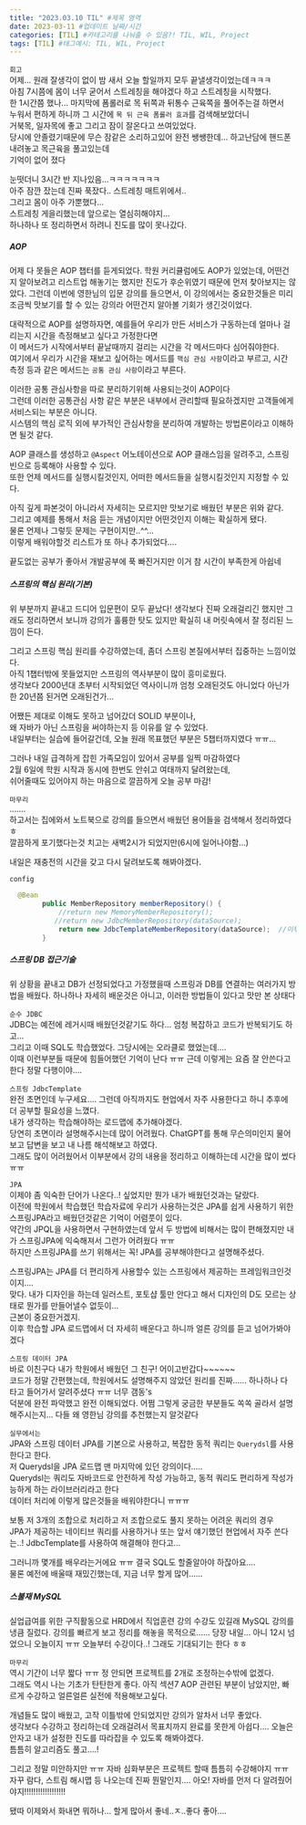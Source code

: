 ```yaml
---
title: "2023.03.10 TIL" #제목 영역
date: 2023-03-11 #업데이트 날짜/시간
categories: [TIL] #카테고리를 나눠줄 수 있음?! TIL, WIL, Project
tags: [TIL] #태그예시: TIL, WIL, Project
---
```


`회고`  
어제... 원래 잘생각이 없이 밤 새서 오늘 할일까지 모두 끝낼생각이었는데ㅋㅋㅋ  
아침 7시쯤에 몸이 너무 굳어서 스트레칭을 해야겠다 하고 스트레칭을 시작했다.  
한 1시간쯤 했나... 마지막에 폼롤러로 목 뒤쪽과 뒤통수 근육쪽을 풀어주는걸 하면서  
누워서 편하게 하니까 그 시간에 `목 뒤 근육 폼롤러 효과`를 검색해보았더니  
거북목, 일자목에 좋고 그리고 잠이 잘온다고 쓰여있었다.  
당시에 안졸렸기때문에 무슨 잠같은 소리하고있어 완전 쌩쌩한데... 하고난담에 핸드폰 내려놓고 목근육을 풀고있는데  
기억이 없어 졌다

눈떳더니 3시간 반 지나있음...ㅋㅋㅋㅋㅋㅋㅋ  
아주 잠깐 잤는데 진짜 푹잤다.. 스트레칭 매트위에서..  
그리고 몸이 아주 가뿐했다...  
스트레칭 게을리했는데 앞으로는 열심히해야지...  
하나하나 또 정리하면서 하려니 진도를 많이 못나갔다.

<h5><strong>AOP</strong></h5>
어제 다 못들은 AOP 챕터를 듣게되었다.   
학원 커리큘럼에도 AOP가 있었는데, 어떤건지 알아보려고 리스트업 해놓기는 했지만 진도가 후순위였기 때문에 먼저 찾아보지는 않았다.   
그런데 이번에 영한님의 입문 강의를 들으면서, 이 강의에서는 중요한것들은 미리 조금씩 맛보기를 할 수 있는 강의라 어떤건지 알아볼 기회가 생긴것이었다.

대략적으로 AOP를 설명하자면,
예를들어 우리가 만든 서비스가 구동하는데 얼마나 걸리는지 시간을 측정해보고 싶다고 가정한다면  
이 메서드가 시작에서부터 끝날때까지 걸리는 시간을 각 메서드마다 심어줘야한다.  
여기에서 우리가 시간을 재보고 싶어하는 메서드를 `핵심 관심 사항`이라고 부르고, 시간 측정 등과 같은 메서드는 `공통 관심 사항`이라고 부른다.

이러한 공통 관심사항을 따로 분리하기위해 사용되는것이 AOP이다  
그런데 이러한 공통관심 사항 같은 부분은 내부에서 관리할때 필요하겠지만 고객들에게 서비스되는 부분은 아니다.  
시스템의 핵심 로직 외에 부가적인 관심사항을 분리하여 개발하는 방법론이라고 이해하면 될것 같다.

AOP 클래스를 생성하고 `@Aspect` 어노테이션으로 AOP 클래스임을 알려주고, 스프링 빈으로 등록해야 사용할 수 있다.  
또한 언제 메서드를 실행시킬것인지, 어떠한 메서드들을 실행시킬것인지 지정할 수 있다.

아직 깊게 파본것이 아니라서 자세히는 모르지만 맛보기로 배웠던 부분은 위와 같다.  
그리고 예제를 통해서 처음 듣는 개념이지만 어떤것인지 이해는 확실하게 됐다.  
물론 언제나 그렇듯 문제는 구현이지만..^^...  
이렇게 배워야할것 리스트가 또 하나 추가되었다....

끝도없는 공부가 좋아서 개발공부에 푹 빠진거지만 이거 참 시간이 부족한게 아쉽네

<h5><strong>스프링의 핵심 원리(기본)</strong></h5>
위 부분까지 끝내고 드디어 입문편이 모두 끝났다!   
생각보다 진짜 오래걸리긴 했지만 그래도 정리하면서 보니까 강의가 훌륭한 탓도 있지만 확실히 내 머릿속에서 잘 정리된 느낌이 든다.

그리고 스프링 핵심 원리를 수강하였는데, 좀더 스프링 본질에서부터 집중하는 느낌이었다.  
아직 1챕터밖에 못들었지만 스프링의 역사부분이 많이 흥미로웠다.  
생각보다 2000년대 초부터 시작되었던 역사이니까 엄청 오래된것도 아니었다 아닌가 한 20년쯤 된거면 오래된건가...

어쨌든 제대로 이해도 못하고 넘어갔더 SOLID 부분이나,  
왜 자바가 아닌 스프링을 써야하는지 등 이유를 알 수 있었다.  
내일부터는 실습에 들어갈건데, 오늘 원래 목표했던 부분은 5챕터까지였다 ㅠㅠ...

그러나 내일 급격하게 잡힌 가족모임이 있어서 공부를 일찍 마감하였다  
2월 6일에 학원 시작과 동시에 한번도 안쉬고 여태까지 달려왔는데,  
쉬어줄때도 있어야지 하는 마음으로 깔끔하게 오늘 공부 마감!

`마무리`  
.......  
하고서는 집에와서 노트북으로 강의를 들으면서 배웠던 용어들을 검색해서 정리하였다ㅎ  
깔끔하게 포기했다는것 치고는 새벽2시가 되었지만(6시에 일어나야함...)

내일은 재충전의 시간을 갖고 다시 달려보도록 해봐야겠다.

`config`

```java
  @Bean
        public MemberRepository memberRepository() {
            //return new MemoryMemberRepository();
           //return new JdbcMemberRepository(dataSource);
            return new JdbcTemplateMemberRepository(dataSource);  //이부분만 교체해서 repository를 변경함
        }
```

<h5><strong>스프링 DB 접근기술</strong></h5>
위 상황을 끝내고 DB가 선정되었다고 가정했을때 스프링과 DB를 연결하는 여러가지 방법을 배웠다.   
하나하나 자세히 배운것은 아니고, 이러한 방법들이 있다고 맛만 본 상태다

`순수 JDBC`  
JDBC는 예전에 레거시때 배웠던것같기도 하다... 엄청 복잡하고 코드가 반복되기도 하고...  
그리고 이때 SQL도 학습했었다. 그당시에는 오라클로 했었는데....  
이때 이런부분들 때문에 힘들어했던 기억이 난다 ㅠㅠ 근데 이렇게는 요즘 잘 안쓴다고 한다 정말 다행이야....

`스프링 JdbcTemplate`  
완전 초면인데 누구세요.... 그런데 아직까지도 현업에서 자주 사용한다고 하니 추후에 더 공부할 필요성을 느꼈다.  
내가 생각하는 학습해야하는 로드맵에 추가해야겠다.  
당연히 초면이라 설명해주시는데 많이 어려웠다. ChatGPT를 통해 무슨의미인지 물어보고 답변을 보고 내 나름 해석해보고 하였다.  
그래도 많이 어려웠어서 이부분에서 강의 내용을 정리하고 이해하는데 시간을 많이 썼다 ㅠㅠ

`JPA`  
이제야 좀 익숙한 단어가 나온다..! 싶었지만 뭔가 내가 배웠던것과는 달랐다.  
이전에 학원에서 학습했던 학습자료에 우리가 사용하는것은 JPA를 쉽게 사용하기 위한 스프링JPA라고 배웠던것같은 기억이 어렴풋이 있다.  
약간의 JPQL을 사용하면서 구현하였는데 앞서 두 방법에 비해서는 많이 편해졌지만 내가 스프링JPA에 익숙해져서 그런가 어려웠다 ㅠㅠ  
하지만 스프링JPA를 쓰기 위해서는 꼭! JPA를 공부해야한다고 설명해주셨다.

스프링JPA는 JPA를 더 편리하게 사용할수 있는 스프링에서 제공하는 프레임워크인것이지....  
맞다. 내가 디자인을 하는데 일러스트, 포토샵 툴만 안다고 해서 디자인의 D도 모르는 상태로 뭔가를 만들어낼수 없듯이...  
근본이 중요한거겠지.  
이후 학습할 JPA 로드맵에서 더 자세히 배운다고 하니까 얼른 강의를 듣고 넘어가봐야겠다

`스프링 데이터 JPA`  
바로 이친구다 내가 학원에서 배웠던 그 친구! 어이고반갑다~~~~~~  
코드가 정말 간편했는데, 학원에서도 설명해주지 않았던 원리를 진짜...... 하나하나 다 타고 들어가서 알려주셨다 ㅠㅠ 너무 갬동's  
덕분에 완전 파악했고 완전 이해되었다. 어쩜 그렇게 궁금한 부분들도 쏙쏙 골라서 설명해주시는지... 다들 왜 영한님 강의를 추천했는지 알것같다

`실무에서는`  
JPA와 스프링 데이터 JPA를 기본으로 사용하고, 복잡한 동적 쿼리는 `Querydsl`를 사용한다고 한다.  
저 Querydsl을 JPA 로드맵 맨 마지막에 있던 강의이다.....  
Querydsl는 쿼리도 자바코드로 안전하게 작성 가능하고, 동적 쿼리도 편리하게 작성가능하게 하는 라이브러리라고 한다  
데이터 처리에 이렇게 많은것들을 배워야한다니 ㅠㅠㅠ

보통 저 3개의 조합으로 처리하고 저 조합으로도 풀지 못하는 어려운 쿼리의 경우  
JPA가 제공하는 네이티브 쿼리를 사용하거나 또는 앞서 얘기했던 현업에서 자주 쓴다는..! JdbcTemplate를 사용하여 해결해야 한다고...

그러니까 몇개를 배우라는거에요 ㅠㅠ 결국 SQL도 할줄알아야 하잖아요....  
물론 예전에 배울때 재밌긴했는데, 지금 너무 할게 많어......

<h5><strong>스불재 MySQL</strong></h5>
실업급여를 위한 구직활동으로 HRD에서 직업훈련 강의 수강도 있길래 MySQL 강의를 냉큼 질렀다.   
강의를 빠르게 보고 정리를 해놓을 목적으로......   
당장 내일... 아니 12시 넘었으니 오늘이지 ㅠㅠ 오늘부터 수강이다..! 
그래도 기대되기는 한다 ㅎㅎ

`마무리`  
역시 기간이 너무 짧다 ㅠㅠ 정 안되면 프로젝트를 2개로 조정하는수밖에 없겠다.  
그래도 역시 나는 기초가 탄탄한게 좋다. 아직 섹션7 AOP 관련된 부분이 남았지만, 빠르게 수강하고 얼른얼른 실전에 적용해보고싶다.

개념들도 많이 배웠고, 고작 이틀밖에 안되었지만 강의가 알차서 너무 좋았다.  
생각보다 수강하고 정리하는데 오래걸려서 목표치까지 완료를 못한게 아쉽다.... 오늘은 안자고 내가 설정한 진도를 따라잡을 수 있도록 해봐야겠다.  
틈틈히 알고리즘도 풀고....!

그리고 정말 미안하지만 ㅠㅠ 자바 심화부분은 프로젝트 할때 틈틈히 수강해야지 ㅠㅠ  
자꾸 람다, 스트림 해시맵 등 나오는데 진짜 뭔말인지.... 아오! 자바를 먼저 다 알려줬어야지!!!!!!!!!!!!!!!!!!

됐따 이제와서 화내면 뭐하나... 할게 많아서 좋네..ㅈ..좋다 좋아....
